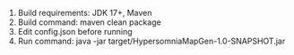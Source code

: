 1) Build requirements: JDK 17+, Maven
2) Build command: maven clean package
3) Edit config.json before running
5) Run command: java -jar target/HypersomniaMapGen-1.0-SNAPSHOT.jar



